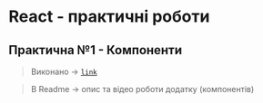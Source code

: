 # React - практичні роботи
## Практична №1 - Компоненти 
> Виконано -> <code style="color : green">[link](https://github.com/koretskyiii/React/tree/main/lab1/piano)</code>

> В Readme -> опис та відео роботи додатку (компонентів)
